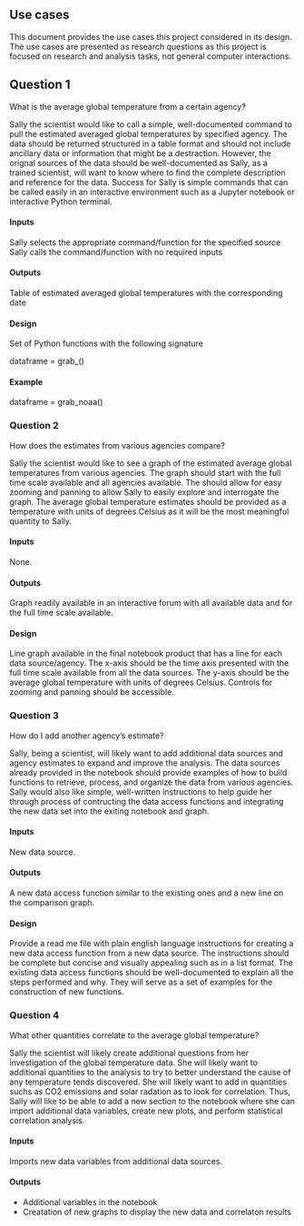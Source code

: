 ## Use cases 

This document provides the use cases this project considered in its design. The use cases are presented as research questions as this project is focused on research and analysis tasks, not general computer interactions. 

## Question 1
What is the average global temperature from a certain agency?

Sally the scientist would like to call a simple, well-documented command to pull the estimated averaged global temperatures by specified agency. The data should be returned structured in a table format and should not include ancillary data or information that might be a destraction. However, the orignal sources of the data should be well-documented as Sally, as a trained scientist, will want to know where to find the complete description and reference for the data. Success for Sally is simple commands that can be called easily in an interactive environment such as a Jupyter notebook or interactive Python terminal. 

#### Inputs
Sally selects the appropriate command/function for the specified source
Sally calls the command/function with no required inputs

#### Outputs
Table of estimated averaged global temperatures with the corresponding date

#### Design
Set of Python functions with the following signature

dataframe = grab_<agency>()

#### Example

dataframe = grab_noaa()


### Question 2
How does the estimates from various agencies compare?

Sally the scientist would like to see a graph of the estimated average global temperatures from various agencies. The graph should start with the full time scale available and all agencies available. The should allow for easy zooming and panning to allow Sally to easily explore and interrogate the graph. The average global temperature estimates should be provided as a temperature with units of degrees Celsius as it will be the most meaningful quantity to Sally. 

#### Inputs
None.

#### Outputs
Graph readily available in an interactive forum with all available data and for the full time scale available.

#### Design
Line graph available in the final notebook product that has a line for each data source/agency. The x-axis should be the time axis presented with the full time scale available from all the data sources. The y-axis should be the average global temperature with units of degrees Celsius. Controls for zooming and panning should be accessible. 


### Question 3
How do I add another agency’s estimate?

Sally, being a scientist, will likely want to add additional data sources and agency estimates to expand and improve the analysis. The data sources already provided in the notebook should provide examples of how to build functions to retrieve, process, and organize the data from various agencies. Sally would also like simple, well-written instructions to help guide her through process of contructing the data access functions and integrating the new data set into the exiting notebook and graph. 

#### Inputs
New data source.

#### Outputs
A new data access function similar to the existing ones and a new line on the comparison graph. 

#### Design
Provide a read me file with plain english language instructions for creating a new data access function from a new data source. The instructions should be complete but concise and visually appealing such as in a list format. The existing data access functions should be well-documented to explain all the steps performed and why. They will serve as a set of examples for the construction of new functions. 

### Question 4
What other quantities correlate to the average global temperature?

Sally the scientist will likely create additional questions from her investigation of the global temperature data. She will likely want to additional quantities to the analysis to try to better understand the cause of any temperature tends discovered. She will likely want to add in quantities suchs as CO2 emissions and solar radation as to look for correlation. Thus, Sally will like to be able to add a new section to the notebook where she can import additional data variables, create new plots, and perform statistical correlation analysis. 

#### Inputs
Imports new data variables from additional data sources.

#### Outputs
* Additional variables in the notebook
* Creatation of new graphs to display the new data and correlaton results

